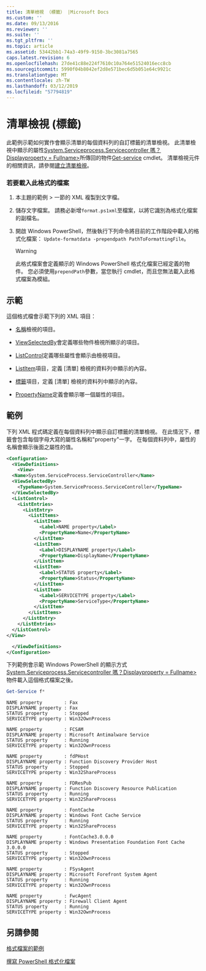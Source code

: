 ```yaml
---
title: 清單檢視 （標籤） |Microsoft Docs
ms.custom: ''
ms.date: 09/13/2016
ms.reviewer: ''
ms.suite: ''
ms.tgt_pltfrm: ''
ms.topic: article
ms.assetid: 53442bb1-74a3-49f9-9150-3bc3081a7565
caps.latest.revision: 6
ms.openlocfilehash: 27de41c88e224f7610c10a764e51524016ecc8cb
ms.sourcegitcommit: 5990f04b8042ef2d8e571bec6d5b051e64c9921c
ms.translationtype: MT
ms.contentlocale: zh-TW
ms.lasthandoff: 03/12/2019
ms.locfileid: "57794819"
---
```

# <a name="list-view-labels"></a>清單檢視 (標籤)

此範例示範如何實作會顯示清單的每個資料列的自訂標籤的清單檢視。 此清單檢視中顯示的屬性[System.Serviceprocess.Servicecontroller 嗎？Displayproperty = Fullname>](/dotnet/api/System.ServiceProcess.ServiceController)所傳回的物件[Get-service](/powershell/module/Microsoft.PowerShell.Management/Get-Service) cmdlet。 清單檢視元件的相關資訊，請參閱[建立清單檢視](./creating-a-list-view.md)。

### <a name="to-load-this-formatting-file"></a>若要載入此格式的檔案

1. 本主題的範例 > 一節的 XML 複製到文字檔。

2. 儲存文字檔案。 請務必新增`format.ps1xml`至檔案，以將它識別為格式化檔案的副檔名。

3. 開啟 Windows PowerShell，然後執行下列命令將目前的工作階段中載入的格式化檔案： `Update-formatdata -prependpath PathToFormattingFile`。

   > [!WARNING]
   > 此格式檔案會定義顯示的 Windows PowerShell 格式化檔案已經定義的物件。 您必須使用`prependPath`參數，當您執行 cmdlet，而且您無法載入此格式檔案為模組。

## <a name="demonstrates"></a>示範

這個格式檔會示範下列的 XML 項目：

- [名稱](./name-element-for-view-format.md)檢視的項目。

- [ViewSelectedBy](./viewselectedby-element-format.md)會定義哪些物件檢視所顯示的項目。

- [ListControl](./listcontrol-element-format.md)定義哪些屬性會顯示由檢視項目。

- [ListItem](./listitem-element-for-listitems-for-listcontrol-format.md)項目，定義 [清單] 檢視的資料列中顯示的內容。

- [標籤](./label-element-for-listitem-for-listcontrol-format.md)項目，定義 [清單] 檢視的資料列中顯示的內容。

- [PropertyName](./propertyname-element-for-listitem-for-listcontrol-format.md)定義會顯示哪一個屬性的項目。

## <a name="example"></a>範例

下列 XML 程式碼定義在每個資料列中顯示自訂標籤的清單檢視。 在此情況下，標籤會包含每個字母大寫的屬性名稱和"property"一字。 在每個資料列中，屬性的名稱會顯示後面之屬性的值。

```xml
<Configuration>
  <ViewDefinitions>
    <View>
  <Name>System.ServiceProcess.ServiceController</Name>
  <ViewSelectedBy>
    <TypeName>System.ServiceProcess.ServiceController</TypeName>
  </ViewSelectedBy>
  <ListControl>
    <ListEntries>
      <ListEntry>
        <ListItems>
          <ListItem>
            <Label>NAME property</Label>
            <PropertyName>Name</PropertyName>
          </ListItem>
          <ListItem>
            <Label>DISPLAYNAME property</Label>
            <PropertyName>DisplayName</PropertyName>
          </ListItem>
          <ListItem>
            <Label>STATUS property</Label>
            <PropertyName>Status</PropertyName>
          </ListItem>
          <ListItem>
            <Label>SERVICETYPE property</Label>
            <PropertyName>ServiceType</PropertyName>
          </ListItem>
        </ListItems>
      </ListEntry>
    </ListEntries>
  </ListControl>
</View>

  </ViewDefinitions>
</Configuration>
```

下列範例會示範 Windows PowerShell 的顯示方式[System.Serviceprocess.Servicecontroller 嗎？Displayproperty = Fullname>](/dotnet/api/System.ServiceProcess.ServiceController)物件載入這個格式檔案之後。

```powershell
Get-Service f*
```

```output
NAME property        : Fax
DISPLAYNAME property : Fax
STATUS property      : Stopped
SERVICETYPE property : Win32OwnProcess

NAME property        : FCSAM
DISPLAYNAME property : Microsoft Antimalware Service
STATUS property      : Running
SERVICETYPE property : Win32OwnProcess

NAME property        : fdPHost
DISPLAYNAME property : Function Discovery Provider Host
STATUS property      : Stopped
SERVICETYPE property : Win32ShareProcess

NAME property        : FDResPub
DISPLAYNAME property : Function Discovery Resource Publication
STATUS property      : Running
SERVICETYPE property : Win32ShareProcess

NAME property        : FontCache
DISPLAYNAME property : Windows Font Cache Service
STATUS property      : Running
SERVICETYPE property : Win32ShareProcess

NAME property        : FontCache3.0.0.0
DISPLAYNAME property : Windows Presentation Foundation Font Cache 3.0.0.0
STATUS property      : Stopped
SERVICETYPE property : Win32OwnProcess

NAME property        : FSysAgent
DISPLAYNAME property : Microsoft Forefront System Agent
STATUS property      : Running
SERVICETYPE property : Win32OwnProcess

NAME property        : FwcAgent
DISPLAYNAME property : Firewall Client Agent
STATUS property      : Running
SERVICETYPE property : Win32OwnProcess
```

## <a name="see-also"></a>另請參閱

[格式檔案的範例](./examples-of-formatting-files.md)

[撰寫 PowerShell 格式化檔案](./writing-a-powershell-formatting-file.md)
